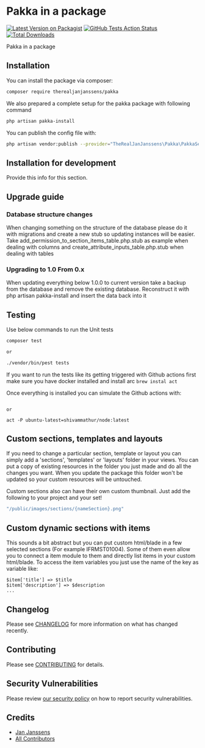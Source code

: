 # Pakka in a package

[![Latest Version on Packagist](https://img.shields.io/packagist/v/therealjanjanssens/pakka.svg?style=flat-square)](https://packagist.org/packages/therealjanjanssens/pakka)
[![GitHub Tests Action Status](https://img.shields.io/github/workflow/status/therealjanjanssens/pakka/run-tests?label=tests)](https://github.com/therealjanjanssens/pakka/actions?query=workflow%3ATests+branch%3Amaster)
[![Total Downloads](https://img.shields.io/packagist/dt/therealjanjanssens/pakka.svg?style=flat-square)](https://packagist.org/packages/therealjanjanssens/pakka)


Pakka in a package 

## Installation

You can install the package via composer:

```bash
composer require therealjanjanssens/pakka
```

We also prepared a complete setup for the pakka package with following command
```bash
php artisan pakka-install
```

You can publish the config file with:
```bash
php artisan vendor:publish --provider="TheRealJanJanssens\Pakka\PakkaServiceProvider" --tag="config"
```

## Installation for development

Provide this info for this section.

## Upgrade guide
### Database structure changes
When changing something on the structure of the database please do it with migrations and create a new stub so updating instances will be easier. Take add_permission_to_section_items_table.php.stub as example when dealing with columns and create_attribute_inputs_table.php.stub when dealing with tables
### Upgrading to 1.0 From 0.x

When updating everything below 1.0.0 to current version take a backup from the database and remove the existing database. Reconstruct it with php artisan pakka-install and insert the data back into it

## Testing
Use below commands to run the Unit tests

```bash
composer test

or

./vendor/bin/pest tests
```

If you want to run the tests like its getting triggered with Github actions first make sure you have docker installed and install arc
```brew instal act```

Once everything is installed you can simulate the Github actions with:
```act

or 

act -P ubuntu-latest=shivammathur/node:latest
```

## Custom sections, templates and layouts
If you need to change a particular section, template or layout you can simply add a 'sections', 'templates' or 'layouts' folder in your views. You can put a copy of existing resources in the folder you just made and do all the changes you want. When you update the package this folder won't be updated so your custom resources will be untouched.

Custom sections also can have their own custom thumbnail. Just add the following to your project and your set!
```php
"/public/images/sections/{nameSection}.png"
```

## Custom dynamic sections with items
This sounds a bit abstract but you can put custom html/blade in a few selected sections (For example IFRMST01004). Some of them even allow you to connect a item module to them and directly list items in your custom html/blade. To access the item variables you just use the name of the key as variable like:
```
$item['title'] => $title
$item['description'] => $description
...
```


## Changelog

Please see [CHANGELOG](CHANGELOG.md) for more information on what has changed recently.

## Contributing

Please see [CONTRIBUTING](.github/CONTRIBUTING.md) for details.

## Security Vulnerabilities

Please review [our security policy](../../security/policy) on how to report security vulnerabilities.

## Credits

- [Jan Janssens](https://github.com/TheRealJanJanssens)
- [All Contributors](../../contributors)

<!-- ## License

The MIT License (MIT). Please see [License File](LICENSE.md) for more information. -->
